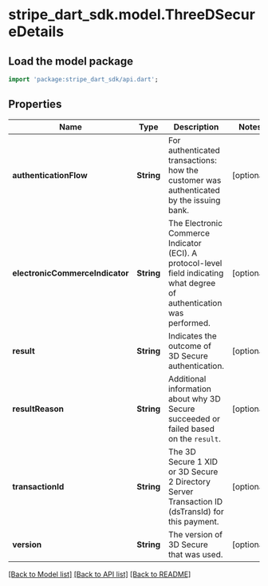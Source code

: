 # stripe_dart_sdk.model.ThreeDSecureDetails

## Load the model package
```dart
import 'package:stripe_dart_sdk/api.dart';
```

## Properties
Name | Type | Description | Notes
------------ | ------------- | ------------- | -------------
**authenticationFlow** | **String** | For authenticated transactions: how the customer was authenticated by the issuing bank. | [optional] 
**electronicCommerceIndicator** | **String** | The Electronic Commerce Indicator (ECI). A protocol-level field indicating what degree of authentication was performed. | [optional] 
**result** | **String** | Indicates the outcome of 3D Secure authentication. | [optional] 
**resultReason** | **String** | Additional information about why 3D Secure succeeded or failed based on the `result`. | [optional] 
**transactionId** | **String** | The 3D Secure 1 XID or 3D Secure 2 Directory Server Transaction ID (dsTransId) for this payment. | [optional] 
**version** | **String** | The version of 3D Secure that was used. | [optional] 

[[Back to Model list]](../README.md#documentation-for-models) [[Back to API list]](../README.md#documentation-for-api-endpoints) [[Back to README]](../README.md)


